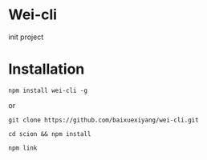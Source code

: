 # Wei-cli
init project

# Installation
```
npm install wei-cli -g
```
or
```
git clone https://github.com/baixuexiyang/wei-cli.git

cd scion && npm install

npm link
```
